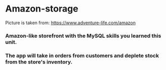 # Amazon-storage

Picture is taken from:  https://www.adventure-life.com/amazon
### Amazon-like storefront with the MySQL skills you learned this unit. 


### The app will take in orders from customers and deplete stock from the store's inventory. 
